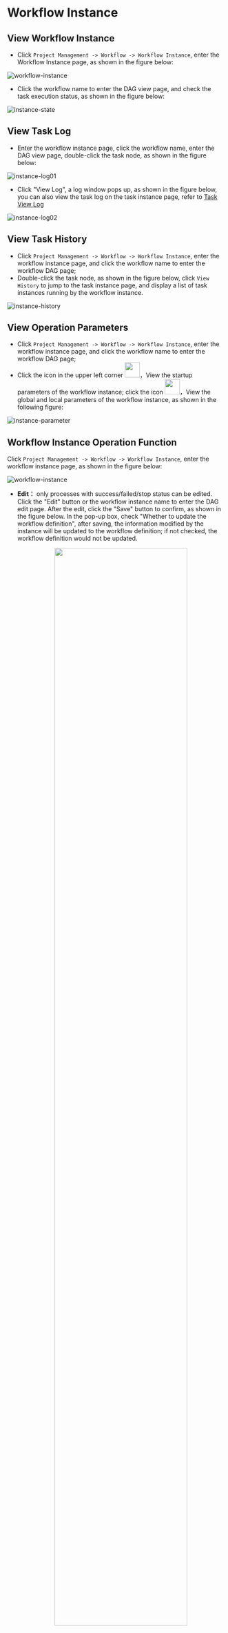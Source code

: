 # Workflow Instance

## View Workflow Instance

- Click `Project Management -> Workflow -> Workflow Instance`, enter the Workflow Instance page, as shown in the figure below:

![workflow-instance](../../../../img/new_ui/dev/project/workflow-instance.png)

- Click the workflow name to enter the DAG view page, and check the task execution status, as shown in the figure below:

![instance-state](../../../../img/new_ui/dev/project/instance-state.png)

## View Task Log

- Enter the workflow instance page, click the workflow name, enter the DAG view page, double-click the task node, as shown in the figure below:

![instance-log01](../../../../img/new_ui/dev/project/instance-log01.png)

- Click "View Log", a log window pops up, as shown in the figure below, you can also view the task log on the task instance page, refer to [Task View Log](./task-instance.md)

![instance-log02](../../../../img/new_ui/dev/project/instance-log02.png)

## View Task History

- Click `Project Management -> Workflow -> Workflow Instance`, enter the workflow instance page, and click the workflow name to enter the workflow DAG page;
- Double-click the task node, as shown in the figure below, click `View History` to jump to the task instance page, and display a list of task instances running by the workflow instance.

![instance-history](../../../../img/new_ui/dev/project/instance-history.png)

## View Operation Parameters

- Click `Project Management -> Workflow -> Workflow Instance`, enter the workflow instance page, and click the workflow name to enter the workflow DAG page;
- Click the icon in the upper left corner <img src="../../../../img/run_params_button.png" width="35"/>，View the startup parameters of the workflow instance; click the icon <img src="../../../../img/global_param.png" width="35"/>，View the global and local parameters of the workflow instance, as shown in the following figure:

![instance-parameter](../../../../img/new_ui/dev/project/instance-parameter.png)

## Workflow Instance Operation Function

Click `Project Management -> Workflow -> Workflow Instance`, enter the workflow instance page, as shown in the figure below:

![workflow-instance](../../../../img/new_ui/dev/project/workflow-instance.png)

- **Edit：** only processes with success/failed/stop status can be edited. Click the "Edit" button or the workflow instance name to enter the DAG edit page. After the edit, click the "Save" button to confirm, as shown in the figure below. In the pop-up box, check "Whether to update the workflow definition", after saving, the information modified by the instance will be updated to the workflow definition; if not checked, the workflow definition would not be updated.
     <p align="center">
       <img src="../../../../img/editDag-en.png" width="80%" />
     </p>
- **Rerun：** re-execute the terminated process
- **Recovery failed：** for failed processes, you can perform failure recovery operations, starting from the failed node
- **Stop：** to **stop** the running process, the background code will first `kill` the worker process, and then execute `kill -9` operation
- **Pause:** Perform a **pause** operation on the running process, the system status will change to **waiting for execution**, it will wait for the task to finish, and pause the next sequence task.
- **Resume pause:** to resume the paused process, start running directly from the **paused node**
- **Delete:** delete the workflow instance and the task instance under the workflow instance
- **Gantt chart:** the vertical axis of the Gantt chart is the topological sorting of task instances of the workflow instance, and the horizontal axis is the running time of the task instances, as shown in the figure below:

![instance-gantt](../../../../img/new_ui/dev/project/instance-gantt.png)

